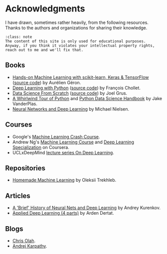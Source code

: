# Acknowledgments

I have drawn, sometimes rather heavily, from the following resources. Thanks to the authors and organizations for sharing their knowledge.

```{admonition} intellectual property
:class: note
The content of this site is only used for educational purposes. Anyway, if you think it violates your intellectual property rights, reach out to me and we'll fix that.
```

## Books

- [Hands-on Machine Learning with scikit-learn, Keras & TensorFlow](https://www.oreilly.com/library/view/hands-on-machine-learning/9781492032632/) ([source code](https://github.com/ageron/handson-ml2)) by Aurélien Géron.
- [Deep Learning with Python](https://www.manning.com/books/deep-learning-with-python) ([source code](https://github.com/fchollet/deep-learning-with-python-notebooks)) by François Chollet.
- [Data Science From Scratch](https://www.oreilly.com/library/view/data-science-from/9781492041122/) ([source code](https://github.com/joelgrus/data-science-from-scratch)) by Joel Grus.
- [A Whirlwind Tour of Python](https://jakevdp.github.io/WhirlwindTourOfPython/) and [Python Data Science Handbook](https://jakevdp.github.io/PythonDataScienceHandbook/) by Jake VanderPlas.
- [Neural Networks and Deep Learning](http://neuralnetworksanddeeplearning.com/) by Michael Nielsen.

## Courses

- Google's [Machine Learning Crash Course](https://developers.google.com/machine-learning/crash-course).
- Andrew Ng's [Machine Learning Course](https://www.coursera.org/learn/machine-learning) and [Deep Learning Specialization](https://www.deeplearning.ai/) on Coursera.
- UCLxDeepMind [lecture series On Deep Learning](https://deepmind.com/learning-resources/deep-learning-lecture-series-2020).

## Repositories

- [Homemade Machine Learning](https://github.com/trekhleb/homemade-machine-learning) by Oleksii Trekhleb.

## Articles

- [A 'Brief' History of Neural Nets and Deep Learning](http://www.andreykurenkov.com/writing/ai/a-brief-history-of-neural-nets-and-deep-learning/) by Andrey Kurenkov.
- [Applied Deep Learning (4 parts)](https://towardsdatascience.com/applied-deep-learning-part-1-artificial-neural-networks-d7834f67a4f6) by Arden Dertat.

## Blogs

- [Chris Olah](http://colah.github.io/).
- [Andrej Karpathy](https://karpathy.github.io/).
